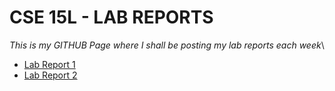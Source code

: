 # CSE 15L - LAB REPORTS
*This is my GITHUB Page where I shall be posting my lab reports each week*\
- [Lab Report 1](https://yukthadeesan.github.io/cse15l-lab-reports/lab-report-2-week-1.html)
- [Lab Report 2](https://github.com/yukthadeesan/cse15l-lab-reports/blob/main/lab-report-2.html)
